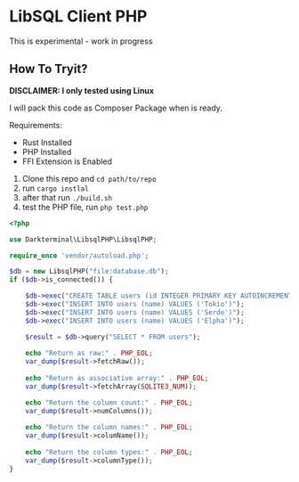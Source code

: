 # LibSQL Client PHP

This is experimental - work in progress

## How To Tryit?

**DISCLAIMER: I only tested using Linux**

I will pack this code as Composer Package when is ready.

Requirements:
- Rust Installed
- PHP Installed
- FFI Extension is Enabled

1. Clone this repo and `cd path/to/repo`
2. run `cargo instlal`
3. after that run `./build.sh`
4. test the PHP file, run `php test.php`

```php
<?php

use Darkterminal\LibsqlPHP\LibsqlPHP;

require_once 'vendor/autoload.php';

$db = new LibsqlPHP("file:database.db");
if ($db->is_connected()) {

    $db->exec("CREATE TABLE users (id INTEGER PRIMARY KEY AUTOINCREMENT, name TEXT)");
    $db->exec("INSERT INTO users (name) VALUES ('Tokio')");
    $db->exec("INSERT INTO users (name) VALUES ('Serde')");
    $db->exec("INSERT INTO users (name) VALUES ('Elpha')");

    $result = $db->query("SELECT * FROM users");
    
    echo "Return as raw:" . PHP_EOL;
    var_dump($result->fetchRaw());
    
    echo "Return as associative array:" . PHP_EOL;
    var_dump($result->fetchArray(SQLITE3_NUM));

    echo "Return the column count:" . PHP_EOL;
    var_dump($result->numColumns());
    
    echo "Return the column names:" . PHP_EOL;
    var_dump($result->columName());
    
    echo "Return the column types:" . PHP_EOL;
    var_dump($result->columnType());
}

```
